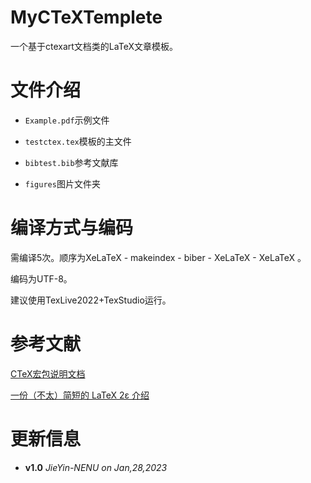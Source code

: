 # MyCTeXTemplete

一个基于ctexart文档类的LaTeX文章模板。

# 文件介绍

- `Example.pdf`示例文件

- `testctex.tex`模板的主文件
- `bibtest.bib`参考文献库
- `figures`图片文件夹

# 编译方式与编码

需编译5次。顺序为XeLaTeX - makeindex - biber - XeLaTeX - XeLaTeX 。

编码为UTF-8。

建议使用TexLive2022+TexStudio运行。

# 参考文献

[CTeX宏包说明文档](https://mirrors.tuna.tsinghua.edu.cn/CTAN/language/chinese/ctex/ctex.pdf)

[一份（不太）简短的 LaTeX 2ε 介绍](https://mirrors.tuna.tsinghua.edu.cn/CTAN/info/lshort/chinese/lshort-zh-cn.pdf)

# 更新信息

- **v1.0**  *JieYin-NENU on Jan,28,2023*
